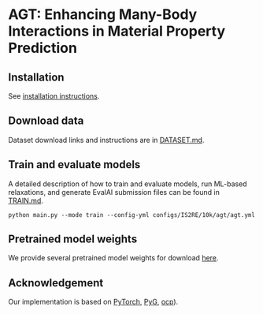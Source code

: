 # AGT: Enhancing Many-Body Interactions in Material Property Prediction



## Installation

See [installation instructions](https://github.com/nnn66yx/AGT/blob/main/INSTALL.md).

## Download data

Dataset download links and instructions are in [DATASET.md](https://github.com/nnn66yx/AGT/blob/main/DATASET.md).

## Train and evaluate models

A detailed description of how to train and evaluate models, run ML-based
relaxations, and generate EvalAI submission files can be found in
[TRAIN.md](https://github.com/nnn66yx/AGT/blob/main/TRAIN.md).

```
python main.py --mode train --config-yml configs/IS2RE/10k/agt/agt.yml
```

## Pretrained model weights

We provide several pretrained model weights for download
[here](https://github.com/nnn66yx/AGT/blob/main/MODELS.md).

## Acknowledgement ##

Our implementation is based on [PyTorch](https://pytorch.org/), [PyG](https://pytorch-geometric.readthedocs.io/en/latest/index.html),  [ocp](https://github.com/Open-Catalyst-Project/ocp)).
